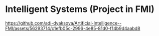 # Intelligent Systems (Project in FMI)

https://github.com/adi-dyaksova/Artificial-Intelligence--FMI/assets/56293714/c1efb05c-2996-4e85-81d0-f14b9d4aabd8
